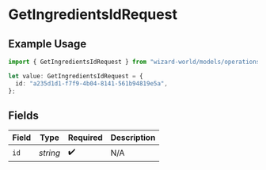 # GetIngredientsIdRequest

## Example Usage

```typescript
import { GetIngredientsIdRequest } from "wizard-world/models/operations";

let value: GetIngredientsIdRequest = {
  id: "a235d1d1-f7f9-4b04-8141-561b94819e5a",
};
```

## Fields

| Field              | Type               | Required           | Description        |
| ------------------ | ------------------ | ------------------ | ------------------ |
| `id`               | *string*           | :heavy_check_mark: | N/A                |